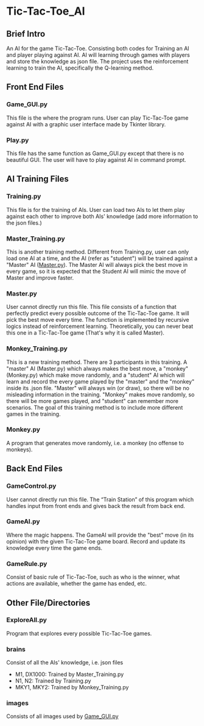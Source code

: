 # Tic-Tac-Toe_AI
## Brief Intro
An AI for the game Tic-Tac-Toe. Consisting both codes for Training an AI and player playing against AI. AI will learning through games with players and store the knowledge as json file.
The project uses the reinforcement learning to train the AI, specifically the Q-learning method.

## Front End Files

### Game_GUI.py
This file is the where the program runs. User can play Tic-Tac-Toe game against AI with a graphic user interface made by Tkinter library. 

### Play.py
This file has the same function as Game_GUI.py except that there is no beautiful GUI. The user will have to play against AI in command prompt.

## AI Training Files

### Training.py
This file is for the training of AIs. User can load two AIs to let them play against each other to improve both AIs' knowledge (add more information to the json files.)

### Master_Training.py
This is another training method. Different from Training.py, user can only load one AI at a time, and the AI (refer as "student") will be trained against a "Master" AI ([Master.py](#master.py)). The Master AI will always pick the best move in every game, so it is expected that the Student AI will mimic the move of Master and improve faster.

### Master.py
User cannot directly run this file. This file consists of a function that perfectly predict every possible outcome of the Tic-Tac-Toe game. It will pick the best move every time. The function is implemented by recursive logics instead of reinforcement learning. Theoretically, you can never beat this one in a Tic-Tac-Toe game (That's why it is called Master).

### Monkey_Training.py
This is a new training method. There are 3 participants in this training. A "master" AI (Master.py) which always makes the best move, a "monkey" (Monkey.py) which make move randomly, and a "student" AI which will learn and record the every game played by the "master" and the "monkey" inside its .json file. "Master" will always win (or draw), so there will be no misleading information in the training. "Monkey" makes move randomly, so there will be more games played, and "student" can remember more scenarios. The goal of this training method is to include more different games in the training.

### Monkey.py
A program that generates move randomly, i.e. a monkey (no offense to monkeys).

## Back End Files

### GameControl.py
User cannot directly run this file. The “Train Station” of this program which handles input from front ends and gives back the result from back end.

### GameAI.py
Where the magic happens. The GameAI will provide the "best" move (in its opinion) with the given Tic-Tac-Toe game board. Record and update its knowledge every time the game ends.

### GameRule.py
Consist of basic rule of Tic-Tac-Toe, such as who is the winner, what actions are available, whether the game has ended, etc.

## Other File/Directories

### ExploreAll.py
Program that explores every possible Tic-Tac-Toe games. 

### brains
Consist of all the AIs' knowledge, i.e. json files
- M1, DX1000: Trained by Master_Training.py
- N1, N2: Trained by Training.py
- MKY1, MKY2: Trained by Monkey_Training.py

### images
Consists of all images used by [Game_GUI.py](#game_gui.py)
